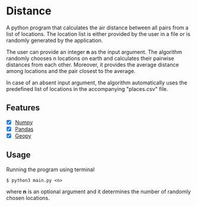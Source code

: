 # Distance
A python program that calculates the air distance between all pairs  from a list of locations. The location list is either provided by the user in a file or is randomly generated by the application.

The user can provide an integer **n** as the input argument. The algorithm randomly chooses n locations on earth and calculates their pairwise distances from each other. 
Moreover, it provides the average distance among locations and the pair closest to the average.

In case of an absent input argument, the algorithm automatically uses the predefined list of locations in the accompanying "places.csv" file.


## Features

* [x] [Numpy]()
* [x] [Pandas]()
* [x] [Geopy]()

## Usage

Running the program using terminal
```
$ python3 main.py <n>
```

where **n** is an optional argument and it determines the number of randomly chosen locations.



